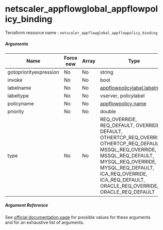 # netscaler_appflowglobal_appflowpolicy_binding

Terraform resource name : ```netscaler_appflowglobal_appflowpolicy_binding```

##### Arguments

| Name | Force new | Array | Type |
|----|----|----|----|
|gotopriorityexpression|No|No|string|
|invoke|No|No|bool|
|labelname|No|No|[appflowpolicylabel.labelname](/doc/resources/appflowpolicylabel.md)|
|labeltype|No|No|vserver, policylabel|
|policyname|No|No|[appflowpolicy.name](/doc/resources/appflowpolicy.md)|
|priority|No|No|double|
|type|No|No|REQ_OVERRIDE, REQ_DEFAULT, OVERRIDE, DEFAULT, OTHERTCP_REQ_OVERRIDE, OTHERTCP_REQ_DEFAULT, MSSQL_REQ_OVERRIDE, MSSQL_REQ_DEFAULT, MYSQL_REQ_OVERRIDE, MYSQL_REQ_DEFAULT, ICA_REQ_OVERRIDE, ICA_REQ_DEFAULT, ORACLE_REQ_OVERRIDE, ORACLE_REQ_DEFAULT|

##### Argument Reference

See [official documentation page](https://developer-docs.citrix.com/projects/netscaler-nitro-api/en/11.0/configuration/appflow/appflowglobal_appflowpolicy_binding/appflowglobal_appflowpolicy_binding/) for possible values for these arguments and for an exhaustive list of arguments.

